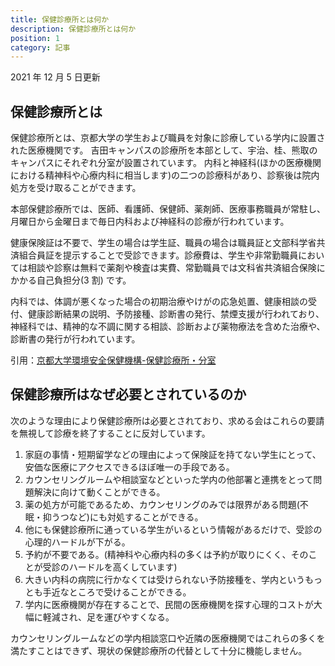 ```yaml
---
title: 保健診療所とは何か
description: 保健診療所とは何か
position: 1
category: 記事
---
```


2021 年 12 月 5 日更新

## 保健診療所とは

保健診療所とは、京都大学の学生および職員を対象に診療している学内に設置された医療機関です。
吉田キャンパスの診療所を本部として、宇治、桂、熊取のキャンパスにそれぞれ分室が設置されています。
内科と神経科(ほかの医療機関における精神科や心療内科に相当します)の二つの診療科があり、診察後は院内処方を受け取ることができます。

本部保健診療所では、医師、看護師、保健師、薬剤師、医療事務職員が常駐し、月曜日から金曜日まで毎日内科および神経科の診療が行われています。

健康保険証は不要で、学生の場合は学生証、職員の場合は職員証と文部科学省共済組合員証を提示することで受診できます。診療費は、学生や非常勤職員においては相談や診察は無料で薬剤や検査は実費、常勤職員では文科省共済組合保険にかかる自己負担分(3 割) です。

内科では、体調が悪くなった場合の初期治療やけがの応急処置、健康相談の受付、健康診断結果の説明、予防接種、診断書の発行、禁煙支援が行われており、神経科では、精神的な不調に関する相談、診断および薬物療法を含めた治療や、診断書の発行が行われています。

引用：[京都大学環境安全保健機構-保健診療所・分室](https://www.hoken.kyoto-u.ac.jp/service/clinic/)

## 保健診療所はなぜ必要とされているのか

次のような理由により保健診療所は必要とされており、求める会はこれらの要請を無視して診療を終了することに反対しています。

1. 家庭の事情・短期留学などの理由によって保険証を持てない学生にとって、安価な医療にアクセスできるほぼ唯一の手段である。
1. カウンセリングルームや相談室などといった学内の他部署と連携をとって問題解決に向けて動くことができる。
1. 薬の処方が可能であるため、カウンセリングのみでは限界がある問題(不眠・抑うつなど)にも対処することができる。
1. 他にも保健診療所に通っている学生がいるという情報があるだけで、受診の心理的ハードルが下がる。
1. 予約が不要である。(精神科や心療内科の多くは予約が取りにくく、そのことが受診のハードルを高くしています)
1. 大きい内科の病院に行かなくては受けられない予防接種を、学内というもっとも手近なところで受けることができる。
1. 学内に医療機関が存在することで、民間の医療機関を探す心理的コストが大幅に軽減され、足を運びやすくなる。

カウンセリングルームなどの学内相談窓口や近隣の医療機関ではこれらの多くを満たすことはできず、現状の保健診療所の代替として十分に機能しません。
